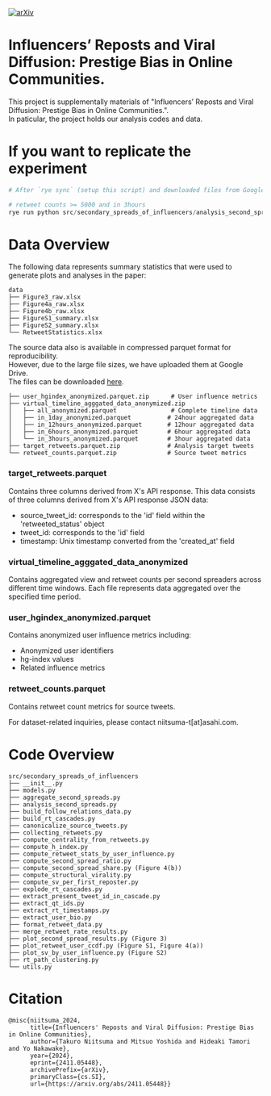 [![arXiv](https://img.shields.io/badge/arXiv-2411.05448-b31b1b.svg)](https://arxiv.org/abs/2411.05448)

# Influencers’ Reposts and Viral Diffusion: Prestige Bias in Online Communities.
This project is supplementally materials of "Influencers’ Reposts and Viral Diffusion: Prestige Bias in Online Communities.".  
In paticular, the project holds our analysis codes and data.  

# If you want to replicate the experiment

```python
# After `rye sync` (setup this script) and downloaded files from Google Drive.

# retweet counts >= 5000 and in 3hours
rye run python src/secondary_spreads_of_influencers/analysis_second_spreads.py --retweet_count_path data/retweet_counts.parquet --aggregated_virtual_timeline data/virtual_timeline_agggated_data_anonymized/in_3hours_anonymyzed.parquet --user_influence_score_path data/user_hgindex_anonymized.parquet --is_in_cascade --exclude_official --min_rt 5000 --save_path YOUR_SAVE_PATH
```

# Data Overview
The following data represents summary statistics that were used to generate plots and analyses in the paper:

```
data
├── Figure3_raw.xlsx
├── Figure4a_raw.xlsx
├── Figure4b_raw.xlsx
├── FigureS1_summary.xlsx
├── FigureS2_summary.xlsx
└── RetweetStatistics.xlsx
```

The source data also is available in compressed parquet format for reproducibility.  
However, due to the large file sizes, we have uploaded them at Google Drive.  
The files can be downloaded [here](https://drive.google.com/drive/folders/1-KBr37RuOi1yrtaMI-QQKmTvENBub-xr?usp=sharing).

```
├── user_hgindex_anonymized.parquet.zip      # User influence metrics
├── virtual_timeline_agggated_data_anonymized.zip
│   ├── all_anonymized.parquet               # Complete timeline data
│   ├── in_1day_anonymized.parquet          # 24hour aggregated data
│   ├── in_12hours_anonymized.parquet       # 12hour aggregated data
│   ├── in_6hours_anonymized.parquet        # 6hour aggregated data
│   └── in_3hours_anonymized.parquet        # 3hour aggregated data
├── target_retweets.parquet.zip             # Analysis target tweets
└── retweet_counts.parquet.zip              # Source tweet metrics
```

### target\_retweets.parquet
Contains three columns derived from X's API response.
This data consists of three columns derived from X's API response JSON data:
- source\_tweet\_id: corresponds to the 'id' field within the 'retweeted\_status' object
- tweet\_id: corresponds to the 'id' field
- timestamp: Unix timestamp converted from the 'created\_at' field

### virtual\_timeline\_agggated\_data\_anonymized
Contains aggregated view and retweet counts per second spreaders across different time windows.
Each file represents data aggregated over the specified time period.

### user\_hgindex\_anonymized.parquet
Contains anonymized user influence metrics including:
- Anonymized user identifiers
- hg-index values
- Related influence metrics

### retweet\_counts.parquet
Contains retweet count metrics for source tweets.


For dataset-related inquiries, please contact niitsuma-t[at]asahi.com.


# Code Overview

```
src/secondary_spreads_of_influencers
├── __init__.py
├── models.py
├── aggregate_second_spreads.py
├── analysis_second_spreads.py
├── build_follow_relations_data.py
├── build_rt_cascades.py
├── canonicalize_source_tweets.py
├── collecting_retweets.py
├── compute_centrality_from_retweets.py
├── compute_h_index.py
├── compute_retweet_stats_by_user_influence.py
├── compute_second_spread_ratio.py
├── compute_second_spread_share.py (Figure 4(b))
├── compute_structural_virality.py
├── compute_sv_per_first_reposter.py
├── explode_rt_cascades.py
├── extract_present_tweet_id_in_cascade.py
├── extract_qt_ids.py
├── extract_rt_timestamps.py
├── extract_user_bio.py
├── format_retweet_data.py
├── merge_retweet_rate_results.py
├── plot_second_spread_results.py (Figure 3)
├── plot_retweet_user_ccdf.py (Figure S1, Figure 4(a))
├── plot_sv_by_user_influence.py (Figure S2)
├── rt_path_clustering.py
└── utils.py
```

# Citation
```
@misc{niitsuma_2024,
      title={Influencers' Reposts and Viral Diffusion: Prestige Bias in Online Communities}, 
      author={Takuro Niitsuma and Mitsuo Yoshida and Hideaki Tamori and Yo Nakawake},
      year={2024},
      eprint={2411.05448},
      archivePrefix={arXiv},
      primaryClass={cs.SI},
      url={https://arxiv.org/abs/2411.05448}}
```
